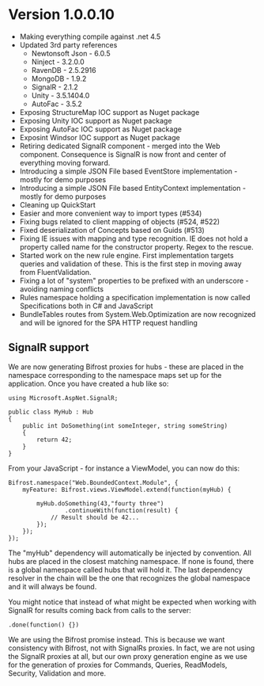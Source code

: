 # Version 1.0.0.10

* Making everything compile against .net 4.5
* Updated 3rd party references
  * Newtonsoft Json - 6.0.5
  * Ninject - 3.2.0.0
  * RavenDB - 2.5.2916
  * MongoDB - 1.9.2
  * SignalR - 2.1.2
  * Unity - 3.5.1404.0
  * AutoFac - 3.5.2
* Exposing StructureMap IOC support as Nuget package
* Exposing Unity IOC support as Nuget package
* Exposing AutoFac IOC support as Nuget package
* Exposint Windsor IOC support as Nuget package
* Retiring dedicated SignalR component - merged into the Web component. Consequence is SignalR is now front and center of everything moving forward.
* Introducing a simple JSON File based EventStore implementation - mostly for demo purposes
* Introducing a simple JSON File based EntityContext implementation - mostly for demo purposes
* Cleaning up QuickStart
* Easier and more convenient way to import types (#534)
* Fixing bugs related to client mapping of objects (#524, #522)
* Fixed deserialization of Concepts based on Guids (#513)
* Fixing IE issues with mapping and type recognition. IE does not hold a property called name for the constructor property. Regex to the rescue.
* Started work on the new rule engine. First implementation targets queries and validation of these. This is the first step in moving away from FluentValidation.
* Fixing a lot of "system" properties to be prefixed with an underscore - avoiding naming conflicts
* Rules namespace holding a specification implementation is now called Specifications both in C# and JavaScript
* BundleTables routes from System.Web.Optimization are now recognized and will be ignored for the SPA HTTP request handling

## SignalR support

We are now generating Bifrost proxies for hubs - these are placed in the namespace corresponding to the namespace maps set up for the application. Once you have created a hub like so:

	using Microsoft.AspNet.SignalR;

	public class MyHub : Hub
	{
		public int DoSomething(int someInteger, string someString)
		{
			return 42;
		}
	}


From your JavaScript - for instance a ViewModel, you can now do this:

	Bifrost.namespace("Web.BoundedContext.Module", {
		myFeature: Bifrost.views.ViewModel.extend(function(myHub) {

			myHub.doSomething(43,"fourty three")
					.continueWith(function(result) {
				// Result should be 42...
			});
		});
	});


The "myHub" dependency will automatically be injected by convention. All hubs are placed in the closest matching namespace. If none is found, there is a global namespace called hubs that will hold it. The last dependency resolver in the chain will be the one that recognizes the global namespace and it will always be found.

You might notice that instead of what might be expected when working with SignalR for results coming back from calls to the server:

	.done(function() {}) 

We are using the Bifrost promise instead. This is because we want consistency with Bifrost, not with SignalRs proxies. In fact, we are not using the SignalR proxies at all, but our own proxy generation engine as we use for the generation of proxies for Commands, Queries, ReadModels, Security, Validation and more.
